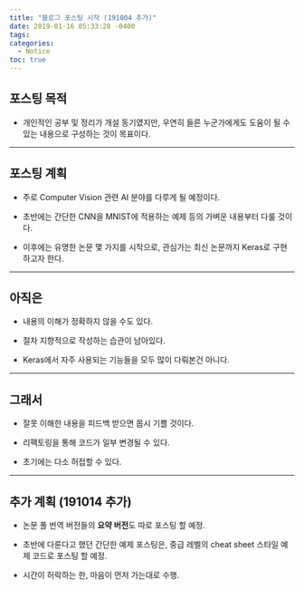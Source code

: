 ```yaml
---
title: "블로그 포스팅 시작 (191004 추가)"
date: 2019-01-16 05:33:28 -0400
tags: 
categories: 
  - Notice
toc: true
---
```


## 포스팅 목적

- 개인적인 공부 및 정리가 개설 동기였지만, 우연히 들른 누군가에게도 도움이 될 수 있는 내용으로 구성하는 것이 목표이다.

---
## 포스팅 계획

- 주로 Computer Vision 관련 AI 분야를 다루게 될 예정이다.

- 초반에는 간단한 CNN을 MNIST에 적용하는 예제 등의 가벼운 내용부터 다룰 것이다.

- 이후에는 유명한 논문 몇 가지를 시작으로, 관심가는 최신 논문까지 Keras로 구현하고자 한다.

---
## 아직은

- 내용의 이해가 정확하지 않을 수도 있다. 

- 절차 지향적으로 작성하는 습관이 남아있다.

- Keras에서 자주 사용되는 기능들을 모두 많이 다뤄본건 아니다.

---
## 그래서

- 잘못 이해한 내용을 피드백 받으면 몹시 기쁠 것이다.

- 리팩토링을 통해 코드가 일부 변경될 수 있다.

- 초기에는 다소 허접할 수 있다.

---
## 추가 계획 (191014 추가)

- 논문 풀 번역 버전들의 **요약 버전**도 따로 포스팅 할 예정.

- 초반에 다룬다고 했던 간단한 예제 포스팅은, 중급 레벨의 cheat sheet 스타일 예제 코드로 포스팅 할 예정.

- 시간이 허락하는 한, 마음이 먼저 가는대로 수행.
